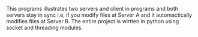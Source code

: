 This programs illustrates two servers and client in programs and both servers stay in sync i.e, if you modify files at Server A and it automactically modifies files at Server B. The entire project is wirtten in python using socket and threading modules.
